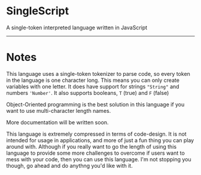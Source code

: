 # SingleScript
A single-token interpreted language written in JavaScript
***
# Notes
This language uses a single-token tokenizer to parse code, so every token in the language is one character long. This means you can only create variables with one letter. It does have support for strings `"String"` and numbers `'Number'`. It also supports booleans, `T` (true) and `F` (false)

Object-Oriented programming is the best solution in this language if you want to use multi-character length names.

More documentation will be written soon.

This language is extremely compressed in terms of code-design. It is not intended for usage in applications, and more of just a fun thing you can play around with. Although if you really want to go the length of using this language to provide some more challenges to overcome if users want to mess with your code, then you can use this language. I'm not stopping you though, go ahead and do anythng you'd like with it.
